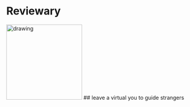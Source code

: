 # Reviewary
<img src="https://user-images.githubusercontent.com/70591959/151982354-c78c8bc0-1b76-448f-a838-73318591dfb8.png" alt="drawing" width="200"/>
## leave a virtual you to guide strangers 

